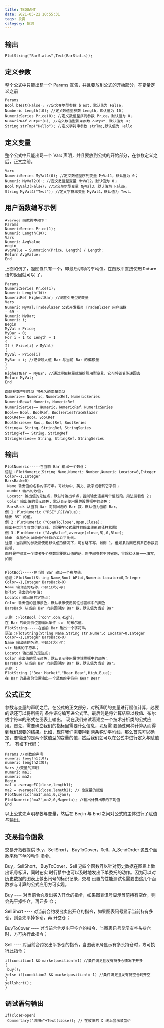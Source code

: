 ```yaml
---
title: TBQUANT
date: 2021-05-22 10:55:31
tags: 投资
category: 投资
---
```

## 输出
 	PlotString("BarStatus",Text(BarStatus));


## 定义参数

整个公式中只能出现一个 Params 宣告，并且要放到公式的开始部分，在变量定义之前

    Params
 	Bool bTest(False); //定义布尔型参数 bTest，默认值为 False;
 	Numberic Length(10); //定义数值型参数 Length，默认值为 10；
 	NumericSeries Price(0); //定义数值型序列参数 Price，默认值为 0；
 	NumericRef output(0); //定义数值型引用参数 output，默认值为 0；
 	String strTmp("Hello"); //定义字符串参数 strTmp,默认值为 Hello

## 定义变量

整个公式中只能出现一个 Vars 声明，并且要放到公式的开始部分，在参数定义之后，正文之前。

	Vars
	NumericSeries MyVal1(0); //定义数值型序列变量 MyVal1，默认值为 0；
	Numeric MyVal2(0); //定义数值型变量 MyVal2，默认值为 0；
	Bool MyVal3(False); //定义布尔型变量 MyVal3，默认值为 False;
	String MyVal4("Test"); //定义字符串变量 MyVal4，默认值为 Test。

## 用户函数编写示例

	Average 函数脚本如下：
	Params
	NumericSeries Price(1);
	Numeric Length(10);
	Vars
	Numeric AvgValue; 
	Begin
	AvgValue = Summation(Price, Length) / Length;
	Return AvgValue;
	End
上面的例子，返回值只有一个，即最后求得的平均值，在函数中直接使用 Return 语句返回就可以
了。

	Params
	NumericSeries Price(1);
	Numeric Length(10);
	NumericRef HighestBar; //设置引用型的变量
	Vars
	Numeric MyVal;TradeBlazer 公式开发指南 TradeBlazer 用户函数
	- 69 -
	Numeric MyBar;
	Numeric i; 
	Begin
	MyVal = Price;
	MyBar = 0;
	For i = 1 to Length – 1
	{
	If ( Price[i] > MyVal)
	{
	MyVal = Price[i];
	MyBar = i; //记录最大值 Bar 与当前 Bar 的偏移量
	}
	}
	HighestBar = MyBar; //通过将偏移量赋值给引用型变量，它可将该值传递回去
	Return MyVal;
	End

	函数参数声明类型 可传入的变量类型
	Numeric== Numeric，NumericRef，NumericSeries
	NumericRe==f Numeric，NumericRef
	NumericSeries== Numeric，NumericRef，NumericSeries
	Bool== Bool，BoolRef，BoolSeriesTradeBlazer
	BoolRef== Bool，BoolRef
	BoolSeries== Bool，BoolRef，BoolSeries
	String== String，StringRef，StringSeries
	StringRef== String，StringRef
	StringSeries== String，StringRef，StringSeries 

## 输出
	PlotNumeric-----在当前 Bar 输出一个数值；
	语法：PlotNumeric(String Name,Numeric Number,Numeric Locator=0,Integer Color=-1,Integer 
	BarsBack=0)
	 Name 输出值的名称的字符串，可以为中、英文、数字或者其它字符；
	 Number 输出的数值；
	 Locator 输出值的定位点，默认时输出单点，否则输出连接两个值线段，用法请看例 2；
	 Color 输出值的显示颜色，默认表示使用属性设置框中的颜色；
	 BarsBack 从当前 Bar 向前回溯的 Bar 数，默认值为当前 Bar。
	例 1：PlotNumeric ("RSI",RSIValue);
	输出 RSI 的值。
	例 2：PlotNumeric ("OpenToClose",Open,Close);
	输出开盘价与收盘价的连线。（需要在公式属性的输出线形选择柱状图）
	例 3：PlotNumeric ("AvgValue",average(close,5),0,Blue);
	输出一条蓝色的以收盘价计算的五日平均线。
	注意：当后面的参数都使用默认值的情况下，可省略不写，如例 1。但如果后面还有其它参数要指明，
	而只是中间某一个或者多个参数需要默认值的话，则中间参数不可省略，需将默认值一一填写，如例


	PlotBool-----在当前 Bar 输出一个布尔值。
	语法：PlotBool(String Name,Bool bPlot,Numeric Locator=0,Integer Color=-1,Integer BarsBack=0)
	Name 输出值的名称，不区分大小写；
	bPlot 输出的布尔值；
	Locator 输出值的定位点；
	Color 输出值的显示颜色，默认表示使用属性设置框中的颜色
	BarsBack 从当前 Bar 向前回溯的 Bar 数，默认值为当前 Bar 

	示例 ：PlotBool ("con",con,High); 
	在 Bar 的最高价位置输出条件 con 的布尔值。
	PlotString-----在当前 Bar 输出一个字符串。
	语法：PlotString(String Name,String str,Numeric Locator=0,Integer Color=-1,Integer BarsBack=0)
	Name 输出值的名称，不区分大小写；
	str 输出的字符串；
	Locator 输出值的定位点；
	Color 输出值的显示颜色，默认表示使用属性设置框中的颜色；
	BarsBack 从当前 Bar 向前回溯的 Bar 数，默认值为当前 Bar。
	示例 ：
	PlotString ("Bear Market","Bear Bear",High,Blue); 
	在 Bar 的最高价位置输出一个蓝色的字符串 Bear Bear


## 公式正文


参数与变量的声明之后，在公式的正文部分，对所声明的变量进行赋值计算，必要的话还可以将所需的
条件语句编写进公式里。最后则是将计算结果以数值、布尔或字符串的形式在图表上输出。
现在我们来试着建立一个技术分析类的公式应用。首先，需要确立我们的指标里需要什么信息，以及需
要通过何种计算从而得到我们想要的结果。比如，现在我们需要得到两条移动平均线，那么首先可以确
定，要输出的是两个数值型的变量的值，然后我们就可以在公式中进行定义与赋值了。
有如下代码：

	Params //参数的声明
	numeric length1(10);
	numeric length2(20);
	Vars //变量的声明
	numeric ma1;
	numeric ma2;
	Begin
	ma1 = averageFC(close,length1);
	ma2 = averageFC(close,length2); // 给变量的赋值
	PlotNumeric("ma1",ma1,0,cyan);
	PlotNumeric("ma2",ma2,0,Magenta); //输出计算出来的平均值
	End

以上公式先声明参数与变量，然后在 Begin 与 End 之间对公式的主体进行了赋值与输出。

## 交易指令函数

交易开拓者提供 Buy，SellShort， BuyToCover，Sell，A_SendOrder 这五个函数来做下单的动作
指令。

Buy，SellShort， BuyToCover，Sell 这四个函数可以针对历史数据在图表上做出讯号标识，同时在实
时行情中也可以及时地发出下单委托的动作。因为可以对历史数据的图表上做出讯号的标识记录，交易
设置的性能测试也需要由这几个函数参与计算的公式应用方可实现。

Buy ---- 对当前合约发出买入开仓的指令，如果图表讯号显示当前持有空仓，则会先平掉空仓，再开多
仓；

SellShort ---- 对当前合约发出卖出开仓的指令，如果图表讯号显示当前持有多仓，则会先平掉多仓，再
开空仓；

BuyToCover ---- 对当前合约发出平空仓的指令，当图表讯号显示有空头持仓时，方可执行此指令；

Sell ---- 对当前合约发出平多仓的指令，当图表讯号显示有多头持仓时，方可执行此指令；

	if(condition1 && marketposition!=1) //条件满足且没有持多仓情况下开多
	{
	 buy();
	}else if(condition2 && marketposition!=-1) //条件满足且没有持空仓时开空
	{
	sellshort();
	}

## 调试语句输出 

	If(close>open)
	 Commentary("收阳="+Text(close)); // 在收阳的 K 线上显示收盘价